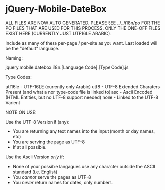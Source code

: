 jQuery-Mobile-DateBox
=====================

ALL FILES ARE NOW AUTO GENERATED.  PLEASE SEE ../../i18n/po FOR THE PO
FILES THAT ARE USED FOR THIS PROCESS. ONLY THE ONE-OFF FILES EXIST HERE
(CURRENTLY JUST UTF16LE ARABIC).

Include as many of these per-page / per-site as you want.  Last loaded will 
be the "default" language.


Naming: 

jquery.mobile.datebox.i18n.[Language Code].[Type Code].js

Type Codes:

utf16le - UTF-16LE (currently only Arabic)
utf8 - UTF-8 Extended Charaters Present (and what a non type-code file is linked to)
asc - Ascii Encoded (HTML Entities, but no UTF-8 support needed)
none - Linked to the UTF-8 Varient

NOTE ON USE:

Use the UTF-8 Version if (any):

 * You are returning any text names into the input (month or day names, etc)
 * You are serving the page as UTF-8
 * If at all possible.

Use the Ascii Version *only* if:

 * None of your possible langagues use any character outside the ASCII standard (i.e. English)
 * You *cannot* serve the pages as UTF-8
 * You *never* return names for dates, only numbers.

